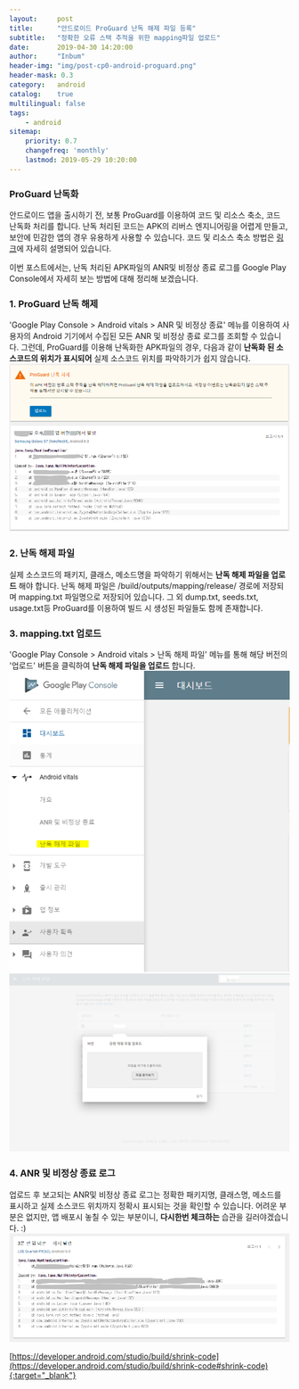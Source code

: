 ```yaml
---
layout:     post
title:      "안드로이드 ProGuard 난독 해제 파일 등록"
subtitle:   "정확한 오류 스택 추적을 위한 mapping파일 업로드"
date:       2019-04-30 14:20:00
author:     "Inbum"
header-img: "img/post-cp0-android-proguard.png"
header-mask: 0.3
category:   android
catalog:    true
multilingual: false
tags:
    - android
sitemap:
    priority: 0.7
    changefreq: 'monthly'
    lastmod: 2019-05-29 10:20:00
---
```


### ProGuard 난독화
안드로이드 앱을 출시하기 전, 보통 ProGuard를 이용하여 코드 및 리소스 축소, 코드 난독화 처리를 합니다.
난독 처리된 코드는 APK의 리버스 엔지니어링을 어렵게 만들고, 보안에 민감한 앱의 경우 유용하게 사용할 수 있습니다.
코드 및 리소스 축소 방법은 [링크](https://developer.android.com/studio/build/shrink-code)에 자세히 설명되어 있습니다.

이번 포스트에서는,
난독 처리된 APK파일의 ANR및 비정상 종료 로그를 Google Play Console에서 자세히 보는 방법에 대해 정리해 보겠습니다.

### 1. ProGuard 난독 해제
'Google Play Console > Android vitals > ANR 및 비정상 종료' 메뉴를 이용하여 사용자의 Android 기기에서 수집된 모든 ANR 및 비정상 종료 로그를 조회할 수 있습니다.
그런데, ProGuard를 이용해 난독화한 APK파일의 경우, 다음과 같이 **난독화 된 소스코드의 위치가 표시되어** 실제 소스코드 위치를 파악하기가 쉽지 않습니다.
![ProGuard](/img/post-cp0-android-proguard.png)

### 2. 난독 해제 파일
실제 소스코드의 패키지, 클래스, 메소드명을 파악하기 위해서는 **난독 해제 파일을 업로드** 해야 합니다.
난독 해제 파일은 <module-name>/build/outputs/mapping/release/ 경로에 저장되며 mapping.txt 파일명으로 저장되어 있습니다.
그 외 dump.txt, seeds.txt, usage.txt등 ProGuard를 이용하여 빌드 시 생성된 파일들도 함께 존재합니다.

### 3. mapping.txt 업로드
'Google Play Console > Android vitals > 난독 해제 파일' 메뉴를 통해 해당 버전의 '업로드' 버튼을 클릭하여 **난독 해제 파일을 업로드** 합니다.
![ProGuard Menu](/img/post-cp1-android-proguard.png)
![ProGuard Upload](/img/post-cp2-android-proguard.png)

### 4. ANR 및 비정상 종료 로그
업로드 후 보고되는 ANR및 비정상 종료 로그는 정확한 패키지명, 클래스명, 메소드를 표시하고 실제 소스코드 위치까지 정확시 표시되는 것을 확인할 수 있습니다.
어려운 부분은 없지만, 앱 배포시 놓칠 수 있는 부분이니, **다시한번 체크하는** 습관을 길러야겠습니다. :)
![ProGuard Mapping](/img/post-cp3-android-proguard.png)

[https://developer.android.com/studio/build/shrink-code](https://developer.android.com/studio/build/shrink-code#shrink-code){:target="_blank"}
